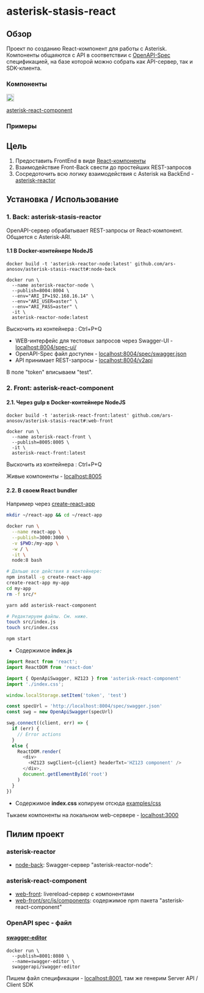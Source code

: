 # asterisk-stasis-react



## Обзор
Проект по созданию React-компонент для работы с Asterisk.
Компоненты общаяются с API в соответствии с [OpenAPI-Spec](https://github.com/OAI/OpenAPI-Specification) спецификацией, на базе которой можно собрать как API-сервер, так и SDK-клиента.


### Компоненты
[<img src="https://github.com/npm/logos/blob/7fb0bc425e0dac1bab065217c4ed595594448db4/npm-transparent.png" height="20" alt="npm">](https://www.npmjs.com)

[asterisk-react-component](https://www.npmjs.com/package/asterisk-react-component)

### Примеры


## Цель
1. Предоставить FrontEnd в виде [React-компоненты](https://github.com/ars-anosov/asterisk-stasis-react/tree/master/web-front)
2. Взаимодействие Front-Back свести до простейших REST-запросов
3. Сосредоточить всю логику взаимодействия с Asterisk на BackEnd - [asterisk-reactor](https://github.com/ars-anosov/asterisk-stasis-react/tree/master/node-back)

## Установка / Использование

### 1. Back: asterisk-stasis-reactor
OpenAPI-сервер обрабатывает REST-запросы от React-компонент.
Общается с Asterisk-ARI.  

#### 1.1 В Docker-контейнере NodeJS
```
docker build -t 'asterisk-reactor-node:latest' github.com/ars-anosov/asterisk-stasis-reactt#:node-back

docker run \
  --name asterisk-reactor-node \
  --publish=8004:8004 \
  --env="ARI_IP=192.168.16.14" \
  --env="ARI_USER=aster" \
  --env="ARI_PASS=aster" \
  -it \
  asterisk-reactor-node:latest
```
Выскочить из контейнера : Ctrl+P+Q

- WEB-интерфейс для тестовых запросов через Swagger-UI - [localhost:8004/spec-ui/](http://localhost:8004/spec-ui/)
- OpenAPI-Spec файл доступен - [localhost:8004/spec/swagger.json](http://localhost:8004/spec/swagger.json)
- API принимает REST-запросы - [localhost:8004/v2api](http://localhost:8004/v2api/)

В поле "token" вписываем "test".

### 2. Front: asterisk-react-component

#### 2.1. Через gulp в Docker-контейнере NodeJS
```
docker build -t 'asterisk-react-front:latest' github.com/ars-anosov/asterisk-stasis-react#:web-front

docker run \
  --name asterisk-react-front \
  --publish=8005:8005 \
  -it \
  asterisk-react-front:latest
```
Выскочить из контейнера : Ctrl+P+Q

Живые компоненты - [localhost:8005](http://localhost:8005/)

#### 2.2. В своем React bundler
Например через [create-react-app](https://reactjs.org/tutorial/tutorial.html)
```bash
mkdir ~/react-app && cd ~/react-app

docker run \
  --name react-app \
  --publish=3000:3000 \
  -v $PWD:/my-app \
  -w / \
  -it \
  node:8 bash

# Дальше все действия в контейнере:
npm install -g create-react-app
create-react-app my-app
cd my-app
rm -f src/*

yarn add asterisk-react-component

# Редактируем файлы. См. ниже.
touch src/index.js
touch src/index.css

npm start
```

- Содержимое **index.js**

```js
import React from 'react';
import ReactDOM from 'react-dom'

import { OpenApiSwagger, HZ123 } from 'asterisk-react-component'
import './index.css';

window.localStorage.setItem('token', 'test')

const specUrl = 'http://localhost:8004/spec/swagger.json'
const swg = new OpenApiSwagger(specUrl)

swg.connect((client, err) => {
  if (err) {
    // Error actions
  }
  else {
    ReactDOM.render(
      <div>
        <HZ123 swgClient={client} headerTxt='HZ123 component' />
      </div>,
      document.getElementById('root')
    )
  }
})
```

- Содержимое **index.css** копируем отсюда [examples/css](https://github.com/ars-anosov/asterisk-stasis-react/tree/master/examples/css)

Тыкаем компоненты на локальном web-сервере - [localhost:3000](http://localhost:3000/)

## Пилим проект

### asterisk-reactor
- [node-back](https://github.com/ars-anosov/asterisk-stasis-react/tree/master/node-back): Swagger-сервер "asterisk-reactor-node": 

### asterisk-react-component
- [web-front](https://github.com/ars-anosov/asterisk-stasis-react/tree/master/web-front): livereload-сервер с компонентами
- [web-front/src/js/components](https://github.com/ars-anosov/asterisk-stasis-react/tree/master/web-front/src/js/components): содержимое npm пакета "asterisk-react-component"

### OpenAPI spec - файл

#### [swagger-editor](https://github.com/swagger-api/swagger-editor)
```
docker run \
  --publish=8001:8080 \
  --name=swagger-editor \
  swaggerapi/swagger-editor
```
Пишем файл спецификации - [localhost:8001](http://localhost:8001/), там же генерим Server API / Client SDK
